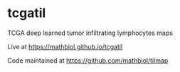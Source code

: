 # tcgatil
TCGA deep learned tumor infiltrating lymphocytes maps

Live at  https://mathbiol.github.io/tcgatil

Code maintained at https://github.com/mathbiol/tilmap
